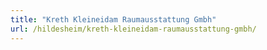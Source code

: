 ```yaml
---
title: "Kreth Kleineidam Raumausstattung Gmbh"
url: /hildesheim/kreth-kleineidam-raumausstattung-gmbh/
---
```

